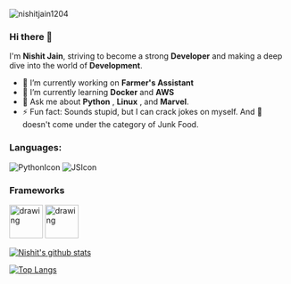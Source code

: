 <p align="left"> <img src="https://komarev.com/ghpvc/?username=nishitjain1204&label=Profile%20views&color=0989aa&style=flat-square" alt="nishitjain1204" /> </p>

### Hi there 👋 

I'm **Nishit Jain**, striving to become a strong **Developer** and making a deep dive into the world of **Development**. 

- 🔭 I’m currently working on **Farmer's Assistant**
- 🌱 I’m currently learning **Docker** and **AWS**
- 💬 Ask me about **Python** , **Linux** , and **Marvel**.
- ⚡ Fun fact: Sounds stupid, but I can crack jokes on myself. And :pizza: doesn't come under the category of Junk Food.

### Languages:

![PythonIcon](https://img.icons8.com/color/48/000000/python.png) 
![JSIcon](https://img.icons8.com/color/48/000000/javascript.png)

### Frameworks

<img src="https://external-content.duckduckgo.com/iu/?u=https%3A%2F%2Fjohn-bagiliko.github.io%2Fimages%2Flogos%2Fdjango.png&f=1&nofb=1" alt="drawing" width="60"/>       <img src="https://external-content.duckduckgo.com/iu/?u=https%3A%2F%2Fclipground.com%2Fimages%2Freact-logo-png-7.png&f=1&nofb=1" alt="drawing" width="60"/>

[![Nishit's github stats](https://github-readme-stats.vercel.app/api?username=nishitjain1204&theme=radical&show_icons=true)](https://github.com/anuraghazra/github-readme-stats) 

[![Top Langs](https://github-readme-stats.vercel.app/api/top-langs/?username=nishitjain1204&theme=radical&layout=compact)](https://github.com/anuraghazra/github-readme-stats)


